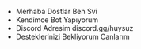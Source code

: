 -  Merhaba Dostlar Ben Svi
-  Kendimce Bot Yapıyorum 
-  Discord Adresim discord.gg/huysuz
-  Desteklerinizi Bekliyorum Canlarım
<!---
Svicik/Svicik is a ✨ special ✨ repository because its `README.md` (this file) appears on your GitHub profile.
You can click the Preview link to take a look at your changes.
--->
